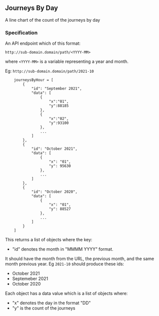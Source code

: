 ## Journeys By Day

A line chart of the count of the journeys by day

### Specification

An API endpoint which of this format:

`http://sub-domain.domain/path/<YYYY-MM>` 

where `<YYYY-MM>` is a variable representing a year and month.

Eg: `http://sub-domain.domain/path/2021-10`

```
    journeysByHour = [
        {
            "id": "September 2021",
            "data": [
                {
                    "x":"01",
                    "y":88185
                },
                {
                    "x":"02",
                    "y":93100
                },
                ...
            ]
        },
        {
            "id": "October 2021",
            "data": [
                {
                    "x": "01",
                    "y": 95630
                },
                ...
            ]
        },
        {
            "id": "October 2020",
            "data": [
                {
                    "x": "01",
                    "y": 88527
                },
                ...
            ]
        }
    ]
```
This returns a list of objects where the key:
 * "id" denotes the month in "MMMM YYYY" format.
 
 It should have the month from the URL, the previous month,
 and the same month previous year. Eg
 `2021-10` should produce these ids:
 * October 2021
 * Septemeber 2021
 * October 2020

Each object has a data value which is a list of objects where:
 * "x" denotes the day in the format "DD"
 * "y" is the count of the journeys



